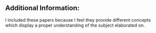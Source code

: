 ## Additional Information:

I included these papers because I feel they provide different concepts which display a proper understanding of the subject elaborated on.
